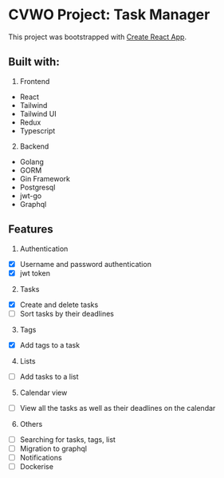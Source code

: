 # CVWO Project: Task Manager

This project was bootstrapped with [Create React App](https://github.com/facebook/create-react-app).

## Built with:

1. Frontend

- React
- Tailwind
- Tailwind UI
- Redux
- Typescript

2. Backend

- Golang
- GORM
- Gin Framework
- Postgresql
- jwt-go
- Graphql

## Features

1. Authentication
  - [x] Username and password authentication
  - [x] jwt token
2. Tasks
  - [x] Create and delete tasks
  - [ ] Sort tasks by their deadlines
3. Tags
  - [x] Add tags to a task
4. Lists
  - [ ] Add tasks to a list
5. Calendar view
  - [ ] View all the tasks as well as their deadlines on the calendar
6. Others
  - [ ] Searching for tasks, tags, list
  - [ ] Migration to graphql
  - [ ] Notifications
  - [ ] Dockerise
